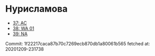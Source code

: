 # Нурисламова
- [37: AC](37.md)
- [38: WA 01](38.md)
- [39: NA](39.md)

Commit: 1f22217caca87b70c7269ecb870db1a80061b565
 fetched at: 20201209-231738
